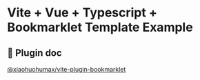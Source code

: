 # Vite + Vue + Typescript + Bookmarklet Template Example

## 📖 Plugin doc

[@xiaohuohumax/vite-plugin-bookmarklet](https://github.com/xiaohuohumax/vite-plugin-bookmarklet/tree/main/packages/vite-plugin-bookmarklet#readme)